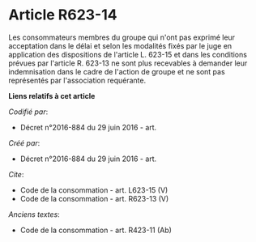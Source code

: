 # Article R623-14

Les consommateurs membres du groupe qui n'ont pas exprimé leur acceptation dans le délai et selon les modalités fixés par le
juge en application des dispositions de l'article L. 623-15 et dans les conditions prévues par l'article R. 623-13 ne sont
plus recevables à demander leur indemnisation dans le cadre de l'action de groupe et ne sont pas représentés par
l'association requérante.

**Liens relatifs à cet article**

_Codifié par_:

  - Décret n°2016-884 du 29 juin 2016 - art.

_Créé par_:

  - Décret n°2016-884 du 29 juin 2016 - art.

_Cite_:

  - Code de la consommation - art. L623-15 (V)
  - Code de la consommation - art. R623-13 (V)

_Anciens textes_:

  - Code de la consommation - art. R423-11 (Ab)
